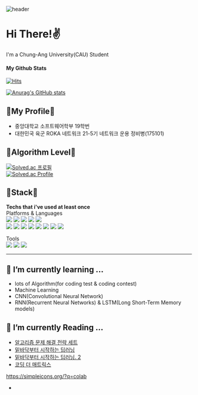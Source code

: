 ![header](https://capsule-render.vercel.app/api?type=Waving&color=0:30E8BF,100:FF8235&height=200&section=footer&text=Sangyun_Lee&fontColor=FFFFFF&fontSize=70)  
<h1>Hi There!✌</h1>  
I'm a Chung-Ang University(CAU) Student<br>
<h4>My Github Stats</h4>

[![Hits](https://hits.seeyoufarm.com/api/count/incr/badge.svg?url=https%3A%2F%2Fgithub.com%2Ffalconlee236&count_bg=%230442F5&title_bg=%23E30707&icon=&icon_color=%23270606&title=hits&edge_flat=false)](https://github.com/falconlee236)

[![Anurag's GitHub stats](https://github-readme-stats.vercel.app/api?username=falconlee236&show_icons=true&theme=react)](https://github.com/anuraghazra/github-readme-stats)  


## 🤑My Profile🤑
<ul>
  <li>중앙대학교 소프트웨어학부 19학번</li>
  <li>대한민국 육군 ROKA 네트워크 21-5기 네트워크 운용 정비병(175101)</li>
</ul>  

## 💚Algorithm Level💚
[![Solved.ac 프로필](http://mazassumnida.wtf/api/mini/generate_badge?boj=hermit236)](https://solved.ac/hermit236)  
[![Solved.ac Profile](http://mazassumnida.wtf/api/v2/generate_badge?boj=hermit236)](https://solved.ac/hermit236/)

## 💪Stack💪
<strong>Techs that i've used at least once<br></strong>
Platforms & Languages  
<img src="https://img.shields.io/badge/Android-3DDC84?style=flat-square&logo=Android&logoColor=white"/>
<img src="https://img.shields.io/badge/MySQL-4479A1?style=flat-square&logo=MySQL&logoColor=white"/>
<img src="https://img.shields.io/badge/TensorFlow-FF6F00?style=flat-square&logo=TensorFlow&logoColor=white"/>
<img src="https://img.shields.io/badge/PyTorch-EE4C2C?style=flat-square&logo=PyTorch&logoColor=white"/>
<img src="https://img.shields.io/badge/scikit_learn-F7931E?style=flat-square&logo=scikit-learn&logoColor=white"/></br>
<img src="https://img.shields.io/badge/Python-3776AB?style=flat-square&logo=Python&logoColor=white"/>
<img src="https://img.shields.io/badge/Java-007396?style=flat-square&logo=Java&logoColor=white"/>
<img src="https://img.shields.io/badge/C-A8B9CC?style=flat-square&logo=C&logoColor=white"/>
<img src="https://img.shields.io/badge/C++-00599C?style=flat-square&logo=C%2B%2B&logoColor=white"/>
<img src="https://img.shields.io/badge/HTML5-E34F26?style=flat-square&logo=html5&logoColor=white"/>
<img src="https://img.shields.io/badge/CSS3-1572B6?style=flat-square&logo=css3&logoColor=white"/>
<img src="https://img.shields.io/badge/JavaScript-F7DF1E?style=flat-square&logo=JavaScript&logoColor=white"/>
<img src="https://img.shields.io/badge/Kotlin-0095D5?style=flat-square&logo=Kotlin&logoColor=white"/>

Tools  
<img src="https://img.shields.io/badge/Google Colab-F9AB00?style=flat-square&logo=Google Colab&logoColor=white"/>
<img src="https://img.shields.io/badge/PyCharm-000000?style=flat-square&logo=PyCharm&logoColor=white"/>
<img src="https://img.shields.io/badge/Kaggle-20BEFF?style=flat-square&logo=Kaggle&logoColor=white"/>
<hr/>

## 🌱 I’m currently learning ...
<ul>
  <li>lots of Algorithm(for coding test & coding contest)</li>
  <li>Machine Learning</li>
  <li>CNN(Convolutional Neural Network)</li>
  <li>RNN(Recurrent Neural Networks) & LSTM(Long Short-Term Memory models)</li>
</ul>

## 📗 I’m currently Reading ...
<ul>
  <li><a href="http://www.kyobobook.co.kr/product/detailViewKor.laf?ejkGb=KOR&mallGb=KOR&barcode=9788966260546&orderClick=LEA&Kc=">알고리즘 문제 해결 전략 세트</li>
  <li><a href="http://www.kyobobook.co.kr/product/detailViewKor.laf?ejkGb=KOR&mallGb=KOR&barcode=9788968484636&orderClick=LEa&Kc=">밑바닥부터 시작하는 딥러닝</li>
    <li><a href="http://www.kyobobook.co.kr/product/detailViewKor.laf?mallGb=KOR&ejkGb=KOR&barcode=9791162241745&orderClick=JGJ">밑바닥부터 시작하는 딥러닝. 2</li>
  <li><a href="http://www.kyobobook.co.kr/product/detailViewKor.laf?mallGb=KOR&ejkGb=KOR&barcode=9791195149292&orderClick=LIS&Kc=">코딩 더 매트릭스</li>
</ul>

https://simpleicons.org/?q=colab


- 
<!--
**falconlee236/falconlee236** is a ✨ _special_ ✨ repository because its `README.md` (this file) appears on your GitHub profile.

Here are some ideas to get you started:

- 🔭 I’m currently working on ...
- 🌱 I’m currently learning ...
- 👯 I’m looking to collaborate on ...
- 🤔 I’m looking for help with ...
- 💬 Ask me about ...
- 📫 How to reach me: ...
- 😄 Pronouns: ...
- ⚡ Fun fact: ...
-->
